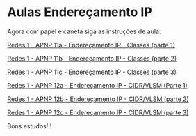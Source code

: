 # Aulas Endereçamento IP

Agora com papel e caneta siga as instruções de aula:

[Redes 1 - APNP 11a - Endereçamento IP - Classes (parte 1)](https://www.youtube.com/watch?v=xqwKRHcjhR0)

[Redes 1 - APNP 11b - Endereçamento IP - Classes (parte 2)](https://www.youtube.com/watch?v=RkliIocjdCk)

[Redes 1 - APNP 11c - Endereçamento IP - Classes (parte 3)](https://www.youtube.com/watch?v=m_izkQ3vROU)

[Redes 1 - APNP 12a - Endereçamento IP - CIDR/VLSM (Parte 1)](https://www.youtube.com/watch?v=Ccci2WqFoCc)

[Redes 1 - APNP 12b - Endereçamento IP - CIDR/VLSM (parte 2)](https://www.youtube.com/watch?v=WApkgrgvMis)

[Redes 1 - APNP 12c - Endereçamento IP - CIDR/VLSM (parte 3)](https://www.youtube.com/watch?v=rzIYR1WF9Y4)

Bons estudos!!!

